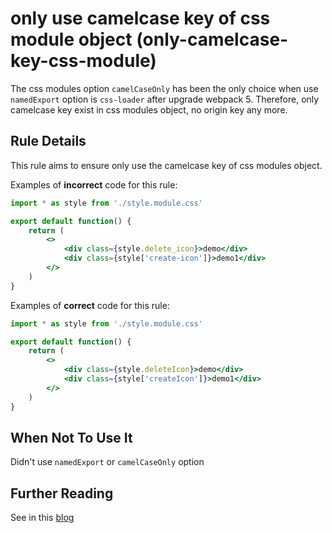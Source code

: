# only use camelcase key of css module object (only-camelcase-key-css-module)

The css modules option `camelCaseOnly` has been the only choice when use `namedExport` option is `css-loader` after upgrade webpack 5. Therefore, only camelcase key exist in css modules object, no origin key any more. 

## Rule Details

This rule aims to ensure only use the camelcase key of css modules object.

Examples of **incorrect** code for this rule:

```jsx
import * as style from './style.module.css'

export default function() {
    return (
        <>
            <div class={style.delete_icon}>demo</div>
            <div class={style['create-icon']}>demo1</div>
        </>
    )
}
```

Examples of **correct** code for this rule:

```jsx
import * as style from './style.module.css'

export default function() {
    return (
        <>
            <div class={style.deleteIcon}>demo</div>
            <div class={style['createIcon']}>demo1</div>
        </>
    )
}
```

## When Not To Use It

Didn't use `namedExport` or `camelCaseOnly` option

## Further Reading

See in this [blog](https://github.com/csu-feizao/blog/issues/1)
